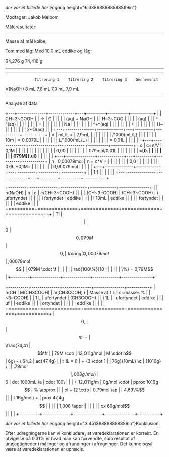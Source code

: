 *der var et billede her engang*
height="6.388888888888889in"}

Modtager: Jakob Meibom

Måleresultater:

  ----------------------------------- -----------------------------------
  Masse af mål kolbe:                 

  Tom med låg:                        Med 10,0 mL eddike og låg:

  64,276 g                            74,416 g
  ----------------------------------- -----------------------------------

  -------------- -------------- -------------- -------------- --------------
                 Titrering 1    Titrering 2    Titrering 3    Gennemsnit

  V(NaOH)        8 mL           7,8 mL         7,9 mL         7,9 mL
  -------------- -------------- -------------- -------------- --------------

Analyse af data

+---+--------------+-------------+---+---------+----------+-----------+
|   | CH~3~COOH    |             | → | C       |          |           |
|   | (aq) + NaOH  |             |   | H~3~COO |          |           |
|   | (aq)         |             |   | ^-^(aq) |          |           |
|   |              |             |   | +       |          |           |
|   |              |             |   | Na      |          |           |
|   |              |             |   | ^+^(aq) |          |           |
|   |              |             |   | +       |          |           |
|   |              |             |   | H~      |          |           |
|   |              |             |   | 2~O(aq) |          |           |
+---+--------------+-------------+---+---------+----------+-----------+
| V | mL/L =       | 7,9mL       |   |         |          |           |
|   |              | /1000(mL/L) |   |         |          |           |
|   | 10m          | = 0,0079L   |   |         |          |           |
|   | L/1000(mL/L) |             |   |         |          |           |
|   | = 0,01L      |             |   |         |          |           |
+---+--------------+-------------+---+---------+----------+-----------+
| c | c=n/V        | 0,1M        |   |         |          |           |
|   |              |             |   |         |          |           |
|   | 0,00         |             |   |         |          |           |
|   | 079mol/0,01L |             |   |         |          |           |
|   | =**[0.       |             |   |         |          |           |
|   | 079M]{.ul}** |             |   |         |          |           |
+---+--------------+-------------+---+---------+----------+-----------+
| n | 0,00079mol   | n = c\*V =  |   |         |          |           |
|   |              | 0,0         |   |         |          |           |
|   |              | 079L\*0,1M= |   |         |          |           |
|   |              | 0,00079mol  |   |         |          |           |
+---+--------------+-------------+---+---------+----------+-----------+
|   | 1:1          |             |   |         |          |           |
+---+--------------+-------------+---+---------+----------+-----------+

+---------+--------------+-------------+-------------+---------------+
|         | n(NaOH)      | n           | c           | c(CH~3~COOH)  |
|         |              | (CH~3~COOH) | (CH~3~COOH) | i ufortyndet  |
|         |              |             | i fortyndet | eddike        |
|         |              | i 10mL      | eddike      |               |
|         |              | fortyndet   |             |               |
|         |              | eddike      |             |               |
+=========+==============+=============+=============+===============+
| Ti      | $$           | $$0         | $$0,079M$$  | $$0,          |
| trering | 0,00079mol$$ | ,00079mol$$ |             | 079M \cdot \f |
|         |              |             |             | rac{100\%}{10 |
|         |              |             |             | \%} = 0,79M$$ |
+---------+--------------+-------------+-------------+---------------+

+----------+--------------+--------------+---------------+-----------+
| n(CH     | M(CH3COOH)   | m(CH3COOH) i | Masse af 1 L  | c~masse~% |
| ~3~COOH) |              | 1 L          | ufortyndet    | (CH3COOH) |
| i 1L     |              | ufortyndet   | eddike        |           |
| uf       |              | eddike       |               |           |
| ortyndet |              |              |               |           |
| eddike   |              |              |               |           |
+==========+==============+==============+===============+===========+
| $$0,     | $$           | $$m =        | $$\frac{74,41 | $$\fr     |
| 79M \cdo | 12,011g/mol  |  M \cdot n$$ | 6g\  - \ 64,2 | ac{47,4g} |
| t 1L = 0 | + (3 \cdot 1 |              | 76g}{10mL} \c | {1010g} \ |
| .79mol$$ | ,008g/mol)\  | $$6          | dot 1000mL \a | cdot 100\ |
|          |  + 12,011g/m | 0g/mol \cdot | pprox 1010g$$ | % \approx |
|          | ol + (2 \cdo |  0,79mol \ap |               |  4,69\%$$ |
|          | t 16g/mol) + | prox 47,4g$$ |               |           |
|          |  1,008 \appr |              |               |           |
|          | ox 60g/mol$$ |              |               |           |
+----------+--------------+--------------+---------------+-----------+

*der var et billede her engang*
height="3.451388888888889in"}Konklusion:

Efter udregningerne kan vi konkludere, at varedeklarationen er korrekt.
En afvigelse på 0.31% er hvad man kan forvendte, som resultat af
unøjagtigheder i målinger og afrundinger i afregninger. Det kunne også
være at varedeklarationen er upræcis.
